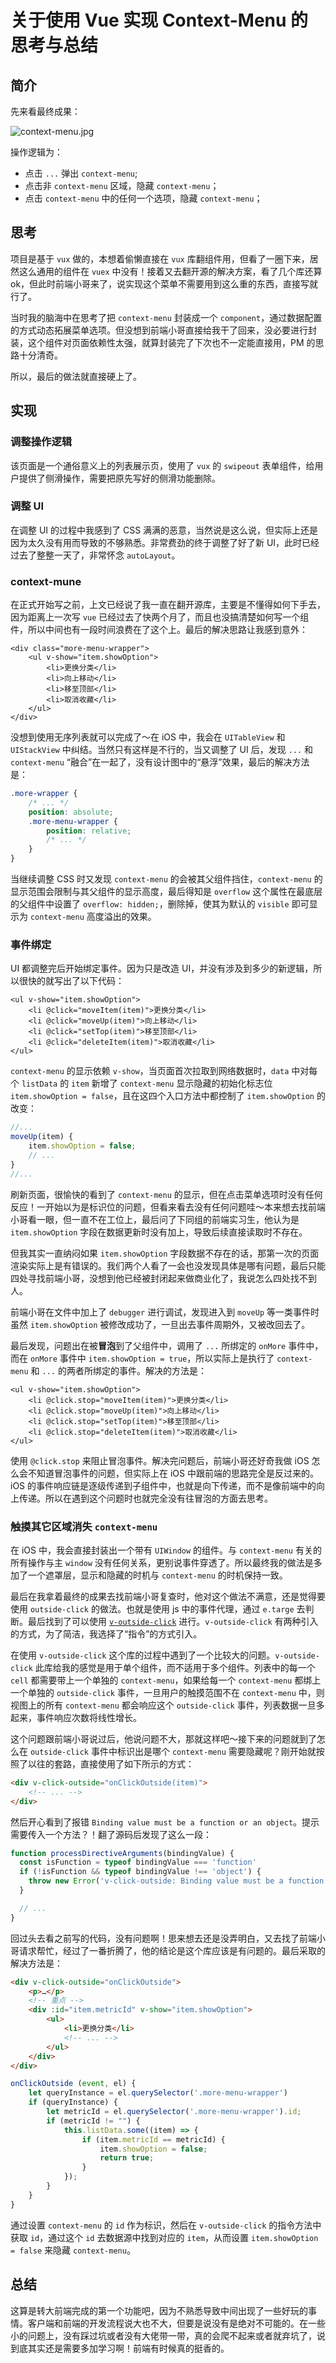 # 关于使用 Vue 实现 Context-Menu 的思考与总结
## 简介
先来看最终成果：

![context-menu.jpg](https://i.loli.net/2019/03/07/5c80d8bf75fd2.jpg)

操作逻辑为：
* 点击 `...` 弹出 `context-menu`;
* 点击非 `context-menu` 区域，隐藏 `context-menu`；
* 点击 `context-menu` 中的任何一个选项，隐藏 `context-menu`；

## 思考
项目是基于 `vux` 做的，本想着偷懒直接在 `vux` 库翻组件用，但看了一圈下来，居然这么通用的组件在 `vuex` 中没有！接着又去翻开源的解决方案，看了几个库还算 ok，但此时前端小哥来了，说实现这个菜单不需要用到这么重的东西，直接写就行了。

当时我的脑海中在思考了把 `context-menu` 封装成一个 `component`，通过数据配置的方式动态拓展菜单选项。但没想到前端小哥直接给我干了回来，没必要进行封装，这个组件对页面依赖性太强，就算封装完了下次也不一定能直接用，PM 的思路十分清奇。

所以，最后的做法就直接硬上了。

## 实现
### 调整操作逻辑
该页面是一个通俗意义上的列表展示页，使用了 `vux` 的 `swipeout` 表单组件，给用户提供了侧滑操作，需要把原先写好的侧滑功能删除。

### 调整 UI
在调整 UI 的过程中我感到了 CSS 满满的恶意，当然说是这么说，但实际上还是因为太久没有用而导致的不够熟悉。非常费劲的终于调整了好了新 UI，此时已经过去了整整一天了，非常怀念 `autoLayout`。

### context-mune
在正式开始写之前，上文已经说了我一直在翻开源库，主要是不懂得如何下手去，因为距离上一次写 `vue` 已经过去了快两个月了，而且也没搞清楚如何写一个组件，所以中间也有一段时间浪费在了这个上。最后的解决思路让我感到意外：

```vue
<div class="more-menu-wrapper">
    <ul v-show="item.showOption">
        <li>更换分类</li>
        <li>向上移动</li>
        <li>移至顶部</li>
        <li>取消收藏</li>
    </ul>
</div>
```

没想到使用无序列表就可以完成了～在 iOS 中，我会在 `UITableView` 和 `UIStackView` 中纠结。当然只有这样是不行的，当又调整了 UI 后，发现 `...` 和 `context-menu` “融合”在一起了，没有设计图中的“悬浮”效果，最后的解决方法是：

```css
.more-wrapper {
    /* ... */
    position: absolute;
    .more-menu-wrapper {
        position: relative;
        /* ... */
    }
}
```

当继续调整 CSS 时又发现 `context-menu` 的会被其父组件挡住，`context-menu` 的显示范围会限制与其父组件的显示高度，最后得知是 `overflow` 这个属性在最底层的父组件中设置了 `overflow: hidden;`，删除掉，使其为默认的 `visible` 即可显示为 `context-menu` 高度溢出的效果。

### 事件绑定
UI 都调整完后开始绑定事件。因为只是改造 UI，并没有涉及到多少的新逻辑，所以很快的就写出了以下代码：

```vue
<ul v-show="item.showOption">
    <li @click="moveItem(item)">更换分类</li>
    <li @click="moveUp(item)">向上移动</li>
    <li @click="setTop(item)">移至顶部</li>
    <li @click="deleteItem(item)">取消收藏</li>
</ul>
```

`context-menu` 的显示依赖 `v-show`，当页面首次拉取到网络数据时，`data` 中对每个 `listData` 的 `item` 新增了 `context-menu` 显示隐藏的初始化标志位 `item.showOption = false`，且在这四个入口方法中都控制了 `item.showOption` 的改变：

```js
//...
moveUp(item) {
    item.showOption = false;
    // ...
}
//...
```

刷新页面，很愉快的看到了 `context-menu` 的显示，但在点击菜单选项时没有任何反应！一开始以为是标识位的问题，但看来看去没有任何问题哇～本来想去找前端小哥看一眼，但一直不在工位上，最后问了下同组的前端实习生，他认为是 `item.showOption` 字段在数据更新时没有加上，导致后续直接读取时不存在。

但我其实一直纳闷如果 `item.showOption` 字段数据不存在的话，那第一次的页面渲染实际上是有错误的。我们两个人看了一会也没发现具体是哪有问题，最后只能四处寻找前端小哥，没想到他已经被封闭起来做商业化了，我说怎么四处找不到人。

前端小哥在文件中加上了 `debugger` 进行调试，发现进入到 `moveUp` 等一类事件时虽然 `item.showOption` 被修改成功了，一旦出去事件周期外，又被改回去了。

最后发现，问题出在被**冒泡**到了父组件中，调用了 `...` 所绑定的 `onMore` 事件中，而在 `onMore` 事件中 `item.showOption = true`，所以实际上是执行了 `context-menu` 和 `...` 的两者所绑定的事件。解决的方法是：

```vue
<ul v-show="item.showOption">
    <li @click.stop="moveItem(item)">更换分类</li>
    <li @click.stop="moveUp(item)">向上移动</li>
    <li @click.stop="setTop(item)">移至顶部</li>
    <li @click.stop="deleteItem(item)">取消收藏</li>
</ul>
```

使用 `@click.stop` 来阻止冒泡事件。解决完问题后，前端小哥还好奇我做 iOS 怎么会不知道冒泡事件的问题，但实际上在 iOS 中跟前端的思路完全是反过来的。iOS 的事件响应链是逐级传递到子组件中，也就是向下传递，而不是像前端中的向上传递。所以在遇到这个问题时也就完全没有往冒泡的方面去思考。

### 触摸其它区域消失 `context-menu`
在 iOS 中，我会直接封装出一个带有 `UIWindow` 的组件。与 `context-menu` 有关的所有操作与主 `window` 没有任何关系，更别说事件穿透了。所以最终我的做法是多加了一个遮罩层，显示和隐藏的时机与 `context-menu` 的时机保持一致。

最后在我拿着最终的成果去找前端小哥复查时，他对这个做法不满意，还是觉得要使用 `outside-click` 的做法。也就是使用 js 中的事件代理，通过 `e.targe` 去判断。最后找到了可以使用 [`v-outside-click`](https://github.com/ndelvalle/v-click-outside) 进行。`v-outside-click` 有两种引入的方式，为了简洁，我选择了“指令”的方式引入。

在使用 `v-outside-click` 这个库的过程中遇到了一个比较大的问题。`v-outside-click` 此库给我的感觉是用于单个组件，而不适用于多个组件。列表中的每一个 `cell` 都需要带上一个单独的 `context-menu`，如果给每一个 `context-menu` 都绑上一个单独的 `outside-click` 事件，一旦用户的触摸范围不在 `context-menu` 中，则视图上的所有 `context-menu` 都会响应这个 `outside-click` 事件，列表数据一旦多起来，事件响应次数将线性增长。

这个问题跟前端小哥说过后，他说问题不大，那就这样吧～接下来的问题就到了怎么在 `outside-click` 事件中标识出是哪个 `context-menu` 需要隐藏呢？刚开始就按照了以往的套路，直接使用了如下所示的方式：

```html
<div v-click-outside="onClickOutside(item)">
    <!-- ... -->
</div>
```

然后开心看到了报错 `Binding value must be a function or an object`。提示需要传入一个方法？！翻了源码后发现了这么一段：

```js
function processDirectiveArguments(bindingValue) {
  const isFunction = typeof bindingValue === 'function'
  if (!isFunction && typeof bindingValue !== 'object') {
    throw new Error('v-click-outside: Binding value must be a function or an object')
  }

  // ...
}
```

回过头去看之前写的代码，没有问题啊！思来想去还是没弄明白，又去找了前端小哥请求帮忙，经过了一番折腾了，他的结论是这个库应该是有问题的。最后采取的解决方法是：

```html
<div v-click-outside="onClickOutside">
    <p>…</p>
    <!-- 重点 -->
    <div :id="item.metricId" v-show="item.showOption">
        <ul>
            <li>更换分类</li>
            <!-- ... -->
        </ul>
    </div>
</div>
```

```js
onClickOutside (event, el) {
    let queryInstance = el.querySelector('.more-menu-wrapper')         
    if (queryInstance) {
        let metricId = el.querySelector('.more-menu-wrapper').id;
        if (metricId != "") {
            this.listData.some((item) => {
                if (item.metricId == metricId) {
                    item.showOption = false;
                    return true;
                }
            });
        }
    }   
}
```

通过设置 `context-menu` 的 `id` 作为标识，然后在 `v-outside-click` 的指令方法中获取 `id`，通过这个 `id` 去数据源中找到对应的 `item`，从而设置 `item.showOption = false` 来隐藏 `context-menu`。

## 总结
这算是转大前端完成的第一个功能吧，因为不熟悉导致中间出现了一些好玩的事情。客户端和前端的开发流程说大也不大，但要是说没有是绝对不可能的。在一些小的问题上，没有踩过坑或者没有大佬带一带，真的会爬不起来或者就弃坑了，说到底其实还是需要多加学习啊！前端有时候真的挺香的。

